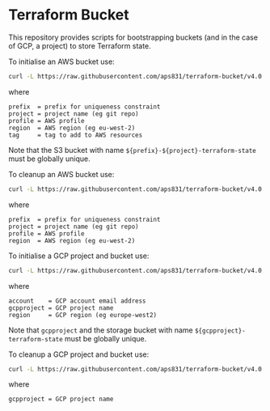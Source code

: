 # Terraform Bucket

This repository provides scripts for bootstrapping buckets (and in the case of GCP, a project) to store Terraform state.

To initialise an AWS bucket use:

```bash
curl -L https://raw.githubusercontent.com/aps831/terraform-bucket/v4.0.0/aws-init.sh | bash -s -- --prefix ${prefix} --project ${project} --profile ${profile} --region ${region} --tag ${tag}
```

where

```text
prefix  = prefix for uniqueness constraint
project = project name (eg git repo)
profile = AWS profile
region  = AWS region (eg eu-west-2)
tag     = tag to add to AWS resources
```

Note that the S3 bucket with name `${prefix}-${project}-terraform-state` must be globally unique.

To cleanup an AWS bucket use:

```bash
curl -L https://raw.githubusercontent.com/aps831/terraform-bucket/v4.0.0/aws-cleanup.sh | bash -s -- --prefix ${prefix} --project ${project} --profile ${profile} --region ${region}
```

where

```text
prefix  = prefix for uniqueness constraint
project = project name (eg git repo)
profile = AWS profile
region  = AWS region (eg eu-west-2)
```

To initialise a GCP project and bucket use:

```bash
curl -L https://raw.githubusercontent.com/aps831/terraform-bucket/v4.0.0/gcp-init.sh | bash -s -- --account ${account} --gcpproject ${gcpproject} --region ${region}
```

where

```text
account    = GCP account email address
gcpproject = GCP project name
region     = GCP region (eg europe-west2)
```

Note that `gcpproject` and the storage bucket with name `${gcpproject}-terraform-state` must be globally unique.

To cleanup a GCP project and bucket use:

```bash
curl -L https://raw.githubusercontent.com/aps831/terraform-bucket/v4.0.0/gcp-cleanup.sh | bash -s -- --gcpproject ${gcpproject}
```

where

```text
gcpproject = GCP project name
```

